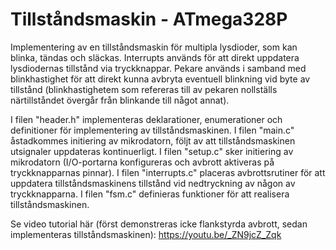 # Tillståndsmaskin - ATmega328P
Implementering av en tillståndsmaskin för multipla lysdioder, som kan blinka, tändas och släckas. 
Interrupts används för att direkt uppdatera lysdiodernas tillstånd via tryckknappar. Pekare används i samband med 
blinkhastighet för att direkt kunna avbryta eventuell blinkning vid byte av tillstånd 
(blinkhastighetem som refereras till av pekaren nollställs närtillståndet övergår från blinkande till något annat).

I filen "header.h" implementeras deklarationer, enumerationer och definitioner för implementering av tillståndsmaskinen. 
I filen "main.c" åstadkommes initiering av mikrodatorn, följt av att tillståndsmaskinen utsignaler uppdateras kontinuerligt. 
I filen "setup.c" sker initiering av mikrodatorn (I/O-portarna konfigureras och avbrott aktiveras på tryckknapparnas pinnar). 
I filen "interrupts.c" placeras avbrottsrutiner för att uppdatera tillståndsmaskinens tillstånd vid nedtryckning av någon av tryckknapparna. 
I filen "fsm.c" definieras funktioner för att realisera tillståndsmaskinen.

Se video tutorial här (först demonstreras icke flankstyrda avbrott, sedan implementeras tillståndsmaskinen):
https://youtu.be/_ZN9jcZ_Zqk
